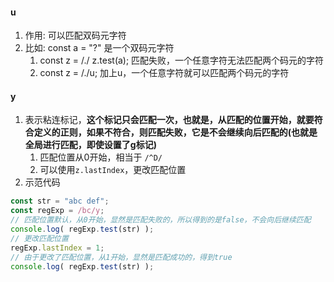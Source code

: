 
#### u
   1) 作用: 可以匹配双码元字符
   2) 比如: const a = "?"  是一个双码元字符
      1) const z = /./  z.test(a);  匹配失败，一个任意字符无法匹配两个码元的字符
      2) const z = /./u;   加上u，一个任意字符就可以匹配两个码元的字符



#### y
   1. 表示粘连标记，**这个标记只会匹配一次，也就是，从匹配的位置开始，就要符合定义的正则，如果不符合，则匹配失败，它是不会继续向后匹配的(也就是全局进行匹配，即使设置了g标记)**
      1. 匹配位置从0开始，相当于 `/^D/`
      2. 可以使用`z.lastIndex`，更改匹配位置
   2. 示范代码
   ```js
   const str = "abc def";
   const regExp = /bc/y;
   // 匹配位置默认，从0开始，显然是匹配失败的，所以得到的是false，不会向后继续匹配
   console.log( regExp.test(str) );
   // 更改匹配位置
   regExp.lastIndex = 1;
   // 由于更改了匹配位置，从1开始，显然是匹配成功的，得到true
   console.log( regExp.test(str) );
   ```
  



